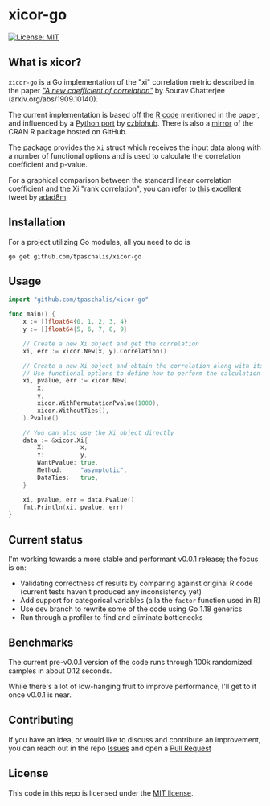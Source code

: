 # xicor-go

[![License: MIT](https://img.shields.io/badge/License-MIT-yellow.svg)](https://opensource.org/licenses/MIT)

## What is xicor?
`xicor-go` is a Go implementation of the "xi" correlation metric described in the paper [_"A new coefficient of correlation"_](https://arxiv.org/pdf/1909.10140.pdf) by Sourav Chatterjee (arxiv.org/abs/1909.10140).

The current implementation is based off the [R code](https://statweb.stanford.edu/~souravc/xi.R) mentioned in the paper, and influenced by a [Python port](https://github.com/czbiohub/xicor) by [czbiohub](https://github.com/czbiohub/xicor). There is also a [mirror](https://github.com/cran/XICOR) of the CRAN R package hosted on GitHub.

The package provides the `Xi` struct which receives the input data along with a number of functional options and is used to calculate the correlation coefficient and p-value.

For a graphical comparison between the standard linear correlation coefficient and the Xi "rank correlation", you can refer to [this](https://twitter.com/adad8m/status/1474754752193830912) excellent tweet by [adad8m](https://twitter.com/adad8m)

<!--
There is also a dev branch which utilizes [Go generics](https://go.dev/doc/tutorial/generics) introduced in Go 1.18, which will be merged into the canonical release once Go 1.18 is released in February.
-->

## Installation
For a project utilizing Go modules, all you need to do is
```
go get github.com/tpaschalis/xicor-go
```

## Usage

```go
import "github.com/tpaschalis/xicor-go"

func main() {
	x := []float64{0, 1, 2, 3, 4}
	y := []float64{5, 6, 7, 8, 9}

	// Create a new Xi object and get the correlation
	xi, err := xicor.New(x, y).Correlation()

	// Create a new Xi object and obtain the correlation along with its p-value
	// Use functional options to define how to perform the calculation
	xi, pvalue, err := xicor.New(
		x,
		y,
		xicor.WithPermutationPvalue(1000),
		xicor.WithoutTies(),
	).Pvalue()

	// You can also use the Xi object directly
	data := &xicor.Xi{
		X:          x,
		Y:          y,
		WantPvalue: true,
		Method:     "asymptotic",
		DataTies:   true,
	}

	xi, pvalue, err = data.Pvalue()
	fmt.Println(xi, pvalue, err)
}
```

## Current status
I'm working towards a more stable and performant v0.0.1 release; the focus is on:
- Validating correctness of results by comparing against original R code (current tests haven't produced any inconsistency yet)
- Add support for categorical variables (a la the `factor` function used in R)
- Use dev branch to rewrite some of the code using Go 1.18 generics
- Run through a profiler to find and eliminate bottlenecks

## Benchmarks
The current pre-v0.0.1 version of the code runs through 100k randomized samples in about 0.12 seconds.

While there's a lot of low-hanging fruit to improve performance, I'll get to it once v0.0.1 is near.

## Contributing
If you have an idea, or would like to discuss and contribute an improvement, you can reach out in the repo [Issues](https://github.com/tpaschalis/xicor-go/issues) and open a [Pull Request](https://github.com/tpaschalis/xicor-go/pulls)

## License
This code in this repo is licensed under the [MIT license](LICENSE).
